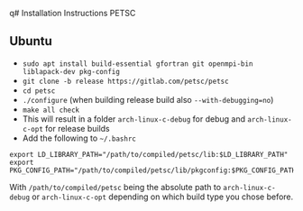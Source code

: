 q# Installation Instructions PETSC

## Ubuntu 

- `sudo apt install build-essential gfortran git openmpi-bin liblapack-dev pkg-config`
- `git clone -b release https://gitlab.com/petsc/petsc`
- `cd petsc`
- `./configure` (when building release build also `--with-debugging=no`)
- `make all check`
- This will result in a folder `arch-linux-c-debug` for debug and `arch-linux-c-opt` for release builds
- Add the following to `~/.bashrc`
```
export LD_LIBRARY_PATH="/path/to/compiled/petsc/lib:$LD_LIBRARY_PATH"
export PKG_CONFIG_PATH="/path/to/compiled/petsc/lib/pkgconfig:$PKG_CONFIG_PATH"
```
With `/path/to/compiled/petsc` being the absolute path to `arch-linux-c-debug` or `arch-linux-c-opt` depending on which build type you chose before.

